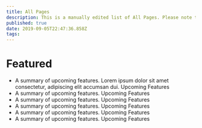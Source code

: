 ```yaml
---
title: All Pages
description: This is a manually edited list of All Pages. Please note the selection may vary at any time.
published: true
date: 2019-09-05T22:47:36.858Z
tags: 
---
```


# Featured

<ul>
  <li>
    <span class="description">A summary of upcoming features. Lorem ipsum dolor sit amet consectetur, adipiscing elit accumsan dui.</span>
    <span class="title">Upcoming Features</span>
  </li>
  <li>
    <span class="description">A summary of upcoming features.</span>
    <span class="title">Upcoming Features</span>
  </li>
  <li>
    <span class="description">A summary of upcoming features.</span>
    <span class="title">Upcoming Features</span>
  </li>
  <li>
    <span class="description">A summary of upcoming features.</span>
    <span class="title">Upcoming Features</span>
  </li>
  <li>
    <span class="description">A summary of upcoming features.</span>
    <span class="title">Upcoming Features</span>
  </li>
  <li>
    <span class="description">A summary of upcoming features.</span>
    <span class="title">Upcoming Features</span>
  </li>
</ul>